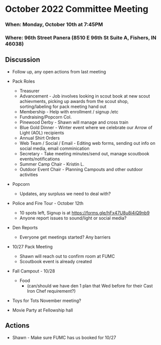 # October 2022 Committee Meeting

### When: Monday, October 10th at 7:45PM
### Where: 96th Street Panera (8510 E 96th St Suite A, Fishers, IN 46038)


## Discussion
* Follow up, any open actions from last meeting

* Pack Roles
    * Treasurer
    * Advancement - Job involves looking in scout book at new scout achievments, picking up awards from the scout shop, sorting/labeling for pack meeting hand out
    * Membership - Help with enrollment / signup /etc
    * Fundraising/Popcorn Col.
    * Pinewood Derby - Shawn will manage and cross train 
    * Blue Gold Dinner - Winter event where we celebrate our Arrow of Light (AOL) recipients
    * Annual Shirt Orders
    * Web Team / Social / Email - Editing web forms, sending out info on social media, email comminication
    * Secretary - Take meeting minutes/send out, manage scoutbook events/notifications
    * Summer Camp Chair - Kristin L.
    * Outdoor Event Chair - Planning Campouts and other outdoor activities

* Popcorn
  * Updates, any surpluss we need to deal with?
  
* Police and Fire Tour - October 12th
  * 10 spots left, Signup is at https://forms.gle/hFx47U8u8i4iQ9nb9
  * Anyone report issues to sound/light or social media? 

* Den Reports
  * Everyone get meetings started? Any barriers

* 10/27 Pack Meeting
  * Shawn will reach out to confirm room at FUMC
  * Scoutbook event is already created

* Fall Campout - 10/28
  * Food 
    * (can/should we have den 1 plan that Wed before for their Cast Iron Chef requirement?)

* Toys for Tots November meeting?

* Movie Party at Fellowship hall

## Actions
* Shawn - Make sure FUMC has us booked for 10/27
